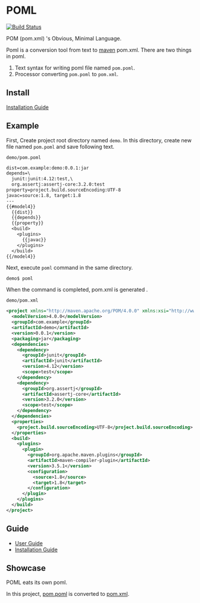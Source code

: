 # POML
[![Build Status](https://travis-ci.org/mamorum/poml.svg?branch=master)](https://travis-ci.org/mamorum/poml)

POM (pom.xml) 's Obvious, Minimal Language.

Poml is a conversion tool from text to [maven](https://maven.apache.org/) pom.xml. There are two things in poml.

1. Text syntax for writing poml file named `pom.poml`.
2. Processor converting `pom.poml` to `pom.xml`.


## Install
[Installation Guide](doc/installation-guide.md)


## Example
First, Create project root directory named `demo`. In this directory, create new file named `pom.poml` and save following text.

`demo/pom.poml`

```txt
dist=com.example:demo:0.0.1:jar
depends=\
  junit:junit:4.12:test,\
  org.assertj:assertj-core:3.2.0:test
property=project.build.sourceEncoding:UTF-8
javac=source:1.8, target:1.8
---
{{#model4}}
  {{dist}}
  {{depends}}
  {{property}}
  <build>
    <plugins>
      {{javac}}
    </plugins>
  </build>
{{/model4}}
```

Next, execute `poml` command in the same directory.

```
demo$ poml
```

When the command is completed, pom.xml is generated .

`demo/pom.xml`

```xml
<project xmlns="http://maven.apache.org/POM/4.0.0" xmlns:xsi="http://www.w3.org/2001/XMLSchema-instance" xsi:schemaLocation="http://maven.apache.org/POM/4.0.0 http://maven.apache.org/xsd/maven-4.0.0.xsd">
  <modelVersion>4.0.0</modelVersion>
  <groupId>com.example</groupId>
  <artifactId>demo</artifactId>
  <version>0.0.1</version>
  <packaging>jar</packaging>
  <dependencies>
    <dependency>
      <groupId>junit</groupId>
      <artifactId>junit</artifactId>
      <version>4.12</version>
      <scope>test</scope>
    </dependency>
    <dependency>
      <groupId>org.assertj</groupId>
      <artifactId>assertj-core</artifactId>
      <version>3.2.0</version>
      <scope>test</scope>
    </dependency>
  </dependencies>
  <properties>
    <project.build.sourceEncoding>UTF-8</project.build.sourceEncoding>
  </properties>
  <build>
    <plugins>
      <plugin>
        <groupId>org.apache.maven.plugins</groupId>
        <artifactId>maven-compiler-plugin</artifactId>
        <version>3.5.1</version>
        <configuration>
          <source>1.8</source>
          <target>1.8</target>
        </configuration>
      </plugin>
    </plugins>
  </build>
</project>
```

## Guide
- [User Guide](doc/user-guide.md)
- [Installation Guide](doc/installation-guide.md)


## Showcase
POML eats its own poml.

In this project, [pom.poml](pom.poml) is converted to [pom.xml](pom.xml).
